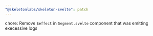 ```yaml
---
"@skeletonlabs/skeleton-svelte": patch
---
```


chore: Remove `$effect` in `Segment.svelte` component that was emitting execessive logs
